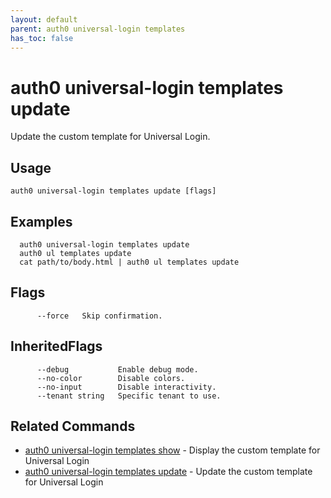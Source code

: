 ```yaml
---
layout: default
parent: auth0 universal-login templates
has_toc: false
---
```

# auth0 universal-login templates update

Update the custom template for Universal Login.

## Usage
```
auth0 universal-login templates update [flags]
```

## Examples

```
  auth0 universal-login templates update
  auth0 ul templates update
  cat path/to/body.html | auth0 ul templates update
```


## Flags

```
      --force   Skip confirmation.
```


## InheritedFlags

```
      --debug           Enable debug mode.
      --no-color        Disable colors.
      --no-input        Disable interactivity.
      --tenant string   Specific tenant to use.
```


## Related Commands

- [auth0 universal-login templates show](auth0_universal-login_templates_show.md) - Display the custom template for Universal Login
- [auth0 universal-login templates update](auth0_universal-login_templates_update.md) - Update the custom template for Universal Login


